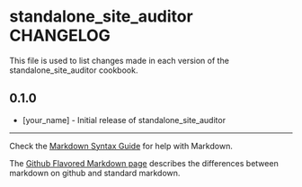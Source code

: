 standalone_site_auditor CHANGELOG
=================================

This file is used to list changes made in each version of the standalone_site_auditor cookbook.

0.1.0
-----
- [your_name] - Initial release of standalone_site_auditor

- - -
Check the [Markdown Syntax Guide](http://daringfireball.net/projects/markdown/syntax) for help with Markdown.

The [Github Flavored Markdown page](http://github.github.com/github-flavored-markdown/) describes the differences between markdown on github and standard markdown.
